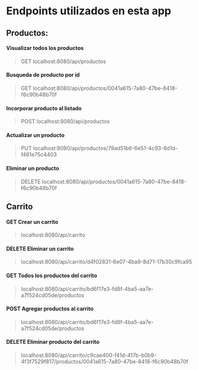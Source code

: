 



# Endpoints utilizados en esta app

## Productos: 
#### **Visualizar todos los productos**
>GET localhost:8080/api/productos

#### **Busqueda de producto por id**
>GET localhost:8080/api/productos/0041a615-7a80-47be-8418-f6c90b48b70f

#### **Incorporar producto al listado**
>POST localhost:8080/api/productos

#### **Actualizar un producto**
>PUT localhost:8080/api/productos/79ad51b6-6e51-4c93-8d1d-f461e75c4403

#### **Eliminar un producto**
>DELETE  localhost:8080/api/productos/0041a615-7a80-47be-8418-f6c90b48b70f


## Carrito
#### **GET Crear un carrito**
>localhost:8080/api/carrito

#### **DELETE Eliminar un carrito**
>localhost:8080/api/carrito/d4f02831-6e07-4ba9-8d71-17b30c9fca95

#### **GET Todos los productos del carrito**
>localhost:8080/api/carrito/bd6f17e3-fd8f-4ba5-aa7e-a7f524cd05de/productos

#### **POST Agregar productos al carrito**
>localhost:8080/api/carrito/bd6f17e3-fd8f-4ba5-aa7e-a7f524cd05de/productos

#### **DELETE Eliminar producto del carrito**
>localhost:8080/api/carrito/c9cae400-f41d-417b-b0b9-4f3f7529f817/productos/0041a615-7a80-47be-8418-f6c90b48b70f